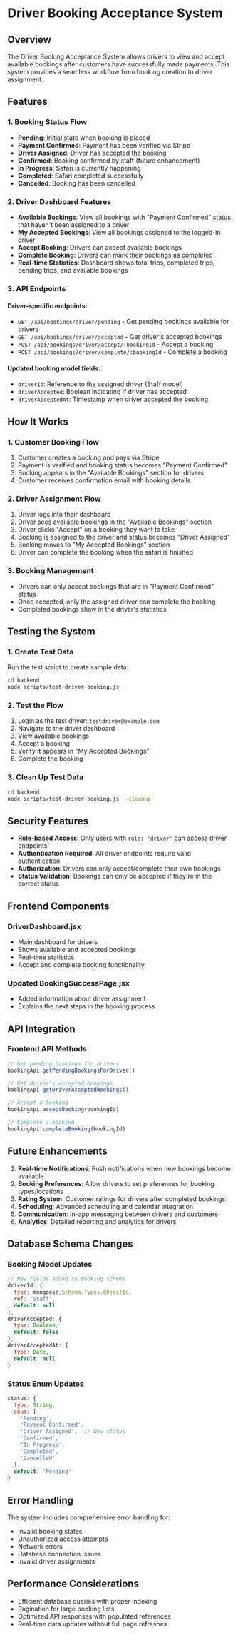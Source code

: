 # Driver Booking Acceptance System

## Overview

The Driver Booking Acceptance System allows drivers to view and accept available bookings after customers have successfully made payments. This system provides a seamless workflow from booking creation to driver assignment.

## Features

### 1. Booking Status Flow
- **Pending**: Initial state when booking is placed
- **Payment Confirmed**: Payment has been verified via Stripe
- **Driver Assigned**: Driver has accepted the booking
- **Confirmed**: Booking confirmed by staff (future enhancement)
- **In Progress**: Safari is currently happening
- **Completed**: Safari completed successfully
- **Cancelled**: Booking has been cancelled

### 2. Driver Dashboard Features
- **Available Bookings**: View all bookings with "Payment Confirmed" status that haven't been assigned to a driver
- **My Accepted Bookings**: View all bookings assigned to the logged-in driver
- **Accept Booking**: Drivers can accept available bookings
- **Complete Booking**: Drivers can mark their bookings as completed
- **Real-time Statistics**: Dashboard shows total trips, completed trips, pending trips, and available bookings

### 3. API Endpoints

#### Driver-specific endpoints:
- `GET /api/bookings/driver/pending` - Get pending bookings available for drivers
- `GET /api/bookings/driver/accepted` - Get driver's accepted bookings
- `POST /api/bookings/driver/accept/:bookingId` - Accept a booking
- `POST /api/bookings/driver/complete/:bookingId` - Complete a booking

#### Updated booking model fields:
- `driverId`: Reference to the assigned driver (Staff model)
- `driverAccepted`: Boolean indicating if driver has accepted
- `driverAcceptedAt`: Timestamp when driver accepted the booking

## How It Works

### 1. Customer Booking Flow
1. Customer creates a booking and pays via Stripe
2. Payment is verified and booking status becomes "Payment Confirmed"
3. Booking appears in the "Available Bookings" section for drivers
4. Customer receives confirmation email with booking details

### 2. Driver Assignment Flow
1. Driver logs into their dashboard
2. Driver sees available bookings in the "Available Bookings" section
3. Driver clicks "Accept" on a booking they want to take
4. Booking is assigned to the driver and status becomes "Driver Assigned"
5. Booking moves to "My Accepted Bookings" section
6. Driver can complete the booking when the safari is finished

### 3. Booking Management
- Drivers can only accept bookings that are in "Payment Confirmed" status
- Once accepted, only the assigned driver can complete the booking
- Completed bookings show in the driver's statistics

## Testing the System

### 1. Create Test Data
Run the test script to create sample data:
```bash
cd backend
node scripts/test-driver-booking.js
```

### 2. Test the Flow
1. Login as the test driver: `testdriver@example.com`
2. Navigate to the driver dashboard
3. View available bookings
4. Accept a booking
5. Verify it appears in "My Accepted Bookings"
6. Complete the booking

### 3. Clean Up Test Data
```bash
cd backend
node scripts/test-driver-booking.js --cleanup
```

## Security Features

- **Role-based Access**: Only users with `role: 'driver'` can access driver endpoints
- **Authentication Required**: All driver endpoints require valid authentication
- **Authorization**: Drivers can only accept/complete their own bookings
- **Status Validation**: Bookings can only be accepted if they're in the correct status

## Frontend Components

### DriverDashboard.jsx
- Main dashboard for drivers
- Shows available and accepted bookings
- Real-time statistics
- Accept and complete booking functionality

### Updated BookingSuccessPage.jsx
- Added information about driver assignment
- Explains the next steps in the booking process

## API Integration

### Frontend API Methods
```javascript
// Get pending bookings for drivers
bookingApi.getPendingBookingsForDriver()

// Get driver's accepted bookings
bookingApi.getDriverAcceptedBookings()

// Accept a booking
bookingApi.acceptBooking(bookingId)

// Complete a booking
bookingApi.completeBooking(bookingId)
```

## Future Enhancements

1. **Real-time Notifications**: Push notifications when new bookings become available
2. **Booking Preferences**: Allow drivers to set preferences for booking types/locations
3. **Rating System**: Customer ratings for drivers after completed bookings
4. **Scheduling**: Advanced scheduling and calendar integration
5. **Communication**: In-app messaging between drivers and customers
6. **Analytics**: Detailed reporting and analytics for drivers

## Database Schema Changes

### Booking Model Updates
```javascript
// New fields added to Booking schema
driverId: {
  type: mongoose.Schema.Types.ObjectId,
  ref: 'Staff',
  default: null
},
driverAccepted: {
  type: Boolean,
  default: false
},
driverAcceptedAt: {
  type: Date,
  default: null
}
```

### Status Enum Updates
```javascript
status: { 
  type: String, 
  enum: [
    'Pending',
    'Payment Confirmed',
    'Driver Assigned',  // New status
    'Confirmed',
    'In Progress',
    'Completed',
    'Cancelled'
  ], 
  default: 'Pending' 
}
```

## Error Handling

The system includes comprehensive error handling for:
- Invalid booking states
- Unauthorized access attempts
- Network errors
- Database connection issues
- Invalid driver assignments

## Performance Considerations

- Efficient database queries with proper indexing
- Pagination for large booking lists
- Optimized API responses with populated references
- Real-time data updates without full page refreshes
